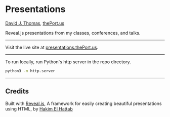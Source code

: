 # Presentations

[David J. Thomas](mailto:dave.a.base@gmail.com), [thePort.us](https://thePort.us)<br>

Reveal.js presentations from my classes, conferences, and talks.

---

Visit the live site at [presentations.thePort.us](https://presentations.theport.us).

---

To run locally, run Python's http server in the repo directory.

```sh
python3 -m http.server
```

---

## Credits
Built with [Reveal.js](http://revealjs.com/), A framework for easily creating beautiful presentations using HTML, by [Hakim El Hattab](http://hakim.se)
